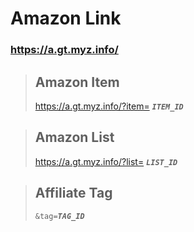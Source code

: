 # Amazon Link

### https://a.gt.myz.info/


> ## Amazon Item
> 
> https://a.gt.myz.info/?item= ___`ITEM_ID`___


> ## Amazon List
> 
> https://a.gt.myz.info/?list= ___`LIST_ID`___


> ## Affiliate Tag
> 
> `&tag=`___`TAG_ID`___
